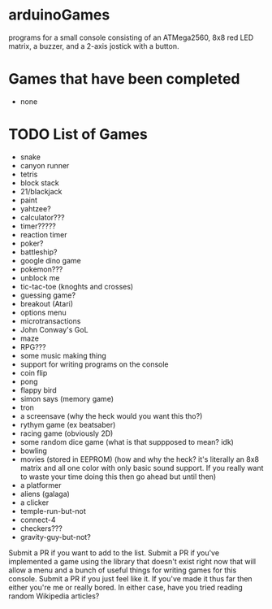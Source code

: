 # arduinoGames
programs for a small console consisting of an ATMega2560, 8x8 red LED matrix, a buzzer, and a 2-axis jostick with a button.

# Games that have been completed
 - none

# TODO List of Games
 - snake
 - canyon runner
 - tetris
 - block stack
 - 21/blackjack
 - paint
 - yahtzee?
 - calculator???
 - timer?????
 - reaction timer
 - poker?
 - battleship?
 - google dino game
 - pokemon???
 - unblock me
 - tic-tac-toe (knoghts and crosses)
 - guessing game?
 - breakout (Atari)
 - options menu
 - microtransactions
 - John Conway's GoL
 - maze
 - RPG???
 - some music making thing
 - support for writing programs on the console
 - coin flip
 - pong
 - flappy bird
 - simon says (memory game)
 - tron
 - a screensave (why the heck would you want this tho?)
 - rythym game (ex beatsaber)
 - racing game (obviously 2D)
 - some random dice game (what is that suppposed to mean? idk)
 - bowling
 - movies (stored in EEPROM) (how and why the heck? it's literally an 8x8 matrix and all one color with only basic sound support. If you really want to waste your time doing this then go ahead but until then)
 - a platformer
 - aliens (galaga)
 - a clicker
 - temple-run-but-not
 - connect-4
 - checkers???
 - gravity-guy-but-not?

Submit a PR if you want to add to the list. Submit a PR if you've implemented a game using the library that doesn't exist right now that will allow a menu and a bunch of useful things for writing games for this console. Submit a PR if you just feel like it. If you've made it thus far then either you're me or really bored. In either case, have you tried reading random Wikipedia articles?